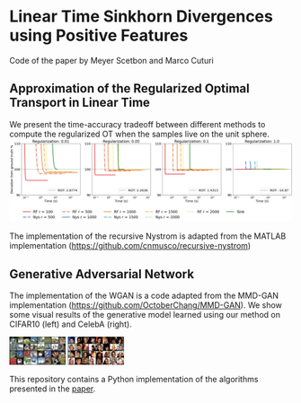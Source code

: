 # Linear Time Sinkhorn Divergences using Positive Features
Code of the paper by Meyer Scetbon and Marco Cuturi

## Approximation of the Regularized Optimal Transport in Linear Time

We present the time-accuracy tradeoff between different methods to compute the regularized OT when the samples live on the unit sphere.
![figure](plot_accuracy_ROT_sphere.jpg)

The implementation of the recursive Nystrom is adapted from the MATLAB implementation (https://github.com/cnmusco/recursive-nystrom)

## Generative Adversarial Network
The implementation of the WGAN is a code adapted from the MMD-GAN implementation (https://github.com/OctoberChang/MMD-GAN).
We show some visual results of the generative model learned using our method on CIFAR10 (left) and CelebA (right). 

<p float="left">
  <img src="/cifar10_samples.png" width="100" />
  <img src="/celebA_samples.png" width="100" /> 
</p>


This repository contains a Python implementation of the algorithms presented in the [paper](https://arxiv.org/pdf/2006.07057.pdf).
